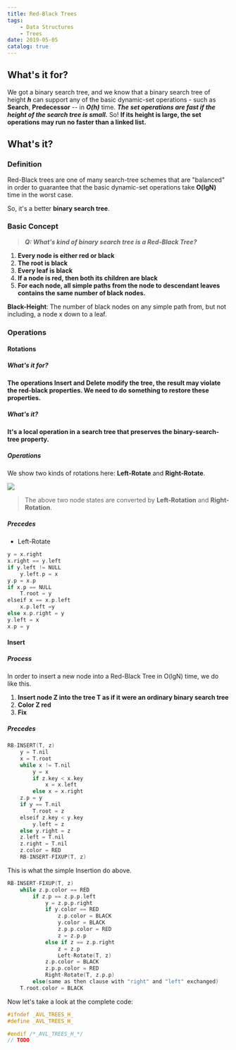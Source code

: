 ```yaml
---
title: Red-Black Trees
tags:
    - Data Structures
    - Trees
date: 2019-05-05
catalog: true
---
```


## What's it for?

We got a binary search tree, and we know that a binary search tree of height ***h*** can support any of the basic dynamic-set operations - such as **Search**, **Predecessor** -- in ***O(h)*** time. ***The set operations are fast if the height of the search tree is small.*** So! **If its height is large, the set operations may run no faster than a linked list.**

## What's it?

### Definition

Red-Black trees are one of many search-tree schemes that are "balanced" in order to guarantee that the basic dynamic-set operations take **O(lgN)** time in the worst case.

So, it's a better **binary search tree**.

### Basic Concept

> ***Q: What's kind of binary search tree is a Red-Black Tree?***

1. **Every node is either red or black**
2. **The root is black**
3. **Every leaf is black**
4. **If a node is red, then both its children are black**
5. **For each node, all simple paths from the node to descendant leaves contains the same number of black nodes.**

**Black-Height**: The number of black nodes on any simple path from, but not including, a node x down to a leaf.

### Operations

#### Rotations

##### What's it for?

**The operations Insert and Delete modify the tree, the result may violate the red-black properties. We need to do something to restore these properties.**

##### What's it?

**It's a local operation in a search tree that preserves the binary-search-tree property.**

##### Operations

We show two kinds of rotations here: **Left-Rotate** and **Right-Rotate**.

![](https://sherlockblaze.com/resources/img/cs/trees/basic_rotations.png)

> The above two node states are converted by **Left-Rotation** and **Right-Rotation**.

##### Precedes

+ Left-Rotate

```c
y = x.right
x.right == y.left
if y.left != NULL
    y.left.p = x
y.p = x.p
if x.p == NULL
    T.root = y
elseif x == x.p.left
    x.p.left =y
else x.p.right = y
y.left = x
x.p = y
```

#### Insert

##### Process

In order to insert a new node into a Red-Black Tree in O(lgN) time, we do like this.

1. **Insert node Z into the tree T as if it were an ordinary binary search tree**
2. **Color Z red**
3. **Fix**

##### Precedes

```c
RB-INSERT(T, z)
	y = T.nil
	x = T.root
	while x != T.nil
		y = x
		if z.key < x.key
			x = x.left
		else x = x.right
	z.p = y
	if y == T.nil
		T.root = z
	elseif z.key < y.key
		y.left = z
	else y.right = z
	z.left = T.nil
	z.right = T.nil
	z.color = RED
	RB-INSERT-FIXUP(T, z)
```

This is what the simple Insertion do above.

```c
RB-INSERT-FIXUP(T, z)
	while z.p.color == RED
		if z.p == z.p.p.left
			y = z.p.p.right
			if y.color == RED
				z.p.color = BLACK
				y.color = BLACK
				z.p.p.color = RED
				z = z.p.p
			else if z == z.p.right
				z = z.p
				Left-Rotate(T, z)
			z.p.color = BLACK
			z.p.p.color = RED
			Right-Rotate(T, z.p.p)
		else(same as then clause with "right" and "left" exchanged)
	T.root.color = BLACK
```

Now let's take a look at the complete code:

```c
#ifndef _AVL_TREES_H_
#define _AVL_TREES_H_

#endif /*_AVL_TREES_H_*/
// TODO
```
